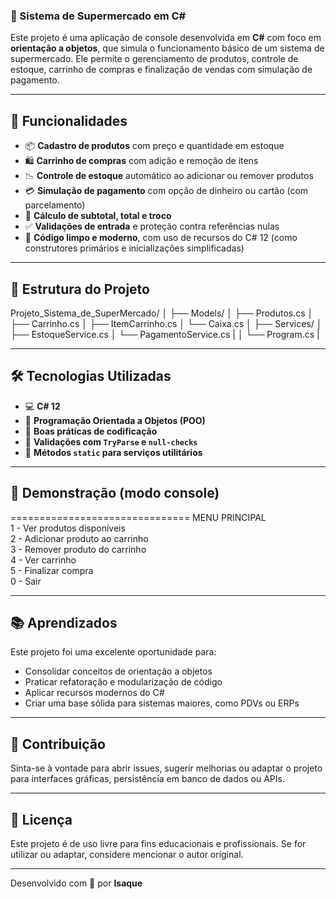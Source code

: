 ### 🛒 Sistema de Supermercado em C#

Este projeto é uma aplicação de console desenvolvida em **C#** com foco em **orientação a objetos**, que simula o funcionamento básico de um sistema de supermercado. Ele permite o gerenciamento de produtos, controle de estoque, carrinho de compras e finalização de vendas com simulação de pagamento.

---

## 🚀 Funcionalidades

- 📦 **Cadastro de produtos** com preço e quantidade em estoque
- 🛍️ **Carrinho de compras** com adição e remoção de itens
- 📉 **Controle de estoque** automático ao adicionar ou remover produtos
- 💳 **Simulação de pagamento** com opção de dinheiro ou cartão (com parcelamento)
- 🧾 **Cálculo de subtotal, total e troco**
- ✅ **Validações de entrada** e proteção contra referências nulas
- 🧼 **Código limpo e moderno**, com uso de recursos do C# 12 (como construtores primários e inicializações simplificadas)

---

## 🧱 Estrutura do Projeto
Projeto_Sistema_de_SuperMercado/ 
│ ├── Models/ │   ├── Produtos.cs │   ├── Carrinho.cs │   ├── ItemCarrinho.cs │   └── Caixa.cs │ 
├── Services/ │   ├── EstoqueService.cs │   └── PagamentoService.cs |
│ └── Program.cs |

---

## 🛠️ Tecnologias Utilizadas

- 💻 **C# 12**
- 🧠 **Programação Orientada a Objetos (POO)**
- 🧹 **Boas práticas de codificação**
- 🧪 **Validações com `TryParse` e `null-checks`**
- 🧱 **Métodos `static` para serviços utilitários**

---

## 📸 Demonstração (modo console)
===============================
MENU PRINCIPAL<br>
1 - Ver produtos disponíveis<br>
2 - Adicionar produto ao carrinho<br>
3 - Remover produto do carrinho <br>
4 - Ver carrinho<br>
5 - Finalizar compra<br>
0 - Sair<br>



---

## 📚 Aprendizados

Este projeto foi uma excelente oportunidade para:

- Consolidar conceitos de orientação a objetos
- Praticar refatoração e modularização de código
- Aplicar recursos modernos do C#
- Criar uma base sólida para sistemas maiores, como PDVs ou ERPs

---

## 🤝 Contribuição

Sinta-se à vontade para abrir issues, sugerir melhorias ou adaptar o projeto para interfaces gráficas, persistência em banco de dados ou APIs.

---

## 📄 Licença

Este projeto é de uso livre para fins educacionais e profissionais. Se for utilizar ou adaptar, considere mencionar o autor original.

---

Desenvolvido com 💙 por **Isaque**
